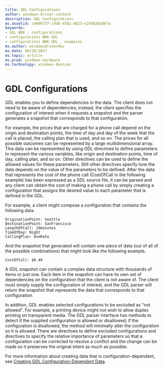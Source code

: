 ```yaml
---
title: GDL Configurations
author: windows-driver-content
description: GDL Configurations
ms.assetid: ce698737-c9d8-4502-8823-e249820a06fa
keywords:
- GDL WDK , configurations
- configurations WDK GDL
- configurations WDK GDL , examples
ms.author: windowsdriverdev
ms.date: 04/20/2017
ms.topic: article
ms.prod: windows-hardware
ms.technology: windows-devices
---
```


# GDL Configurations


GDL enables you to define dependencies in the data. The client does not need to be aware of dependencies; instead, the client specifies the configuration of interest when it requests a snapshot and the parser generates a snapshot that corresponds to that configuration.

For example, the prices that are charged for a phone call depend on the origin and destination points, the time of day and day of the week that the call is placed, the calling plan that is used, and so on. The prices for all possible outcomes can be represented by a large multidimensional array. This data can be represented by using GDL directives to define parameters to represent the various variables, like origin and destination points, time of day, calling plan, and so on. Other directives can be used to define the allowed values for these parameters. Still other directives specify how the data depends on the value of the parameters to be defined. After the data that represents the cost of the phone call (CostOfCall in the following example) has been expressed as a GDL source file, it can be parsed and any client can obtain the cost of making a phone call by simply creating a configuration that assigns the desired value to each parameter that is defined in the GDL.

For example, a client might compose a configuration that contains the following data.

```
OriginationPoint: Seattle
DestinationPoint: SanFrancisco
LengthOfCall: 10minutes
TimeOfDay: Night
CallingPlan: OneRate
```

And the snapshot that generated will contain one piece of data (out of all of the possible combinations) that might look like the following example.

```
CostOfCall: $0.49
```

A GDL snapshot can contain a complex data structure with thousands of items or just one. Each item in the snapshot can have its own set of dependencies on the configuration that the client is not aware of. The client must simply supply the configuration of interest, and the GDL parser will return the snapshot that represents the data that corresponds to that configuration.

In addition, GDL enables selected configurations to be excluded as "not allowed". For example, a printing device might not wish to allow duplex printing on transparent media. The GDL parser interface has methods to detect if the supplied configuration is allowed or disallowed; if the configuration is disallowed, the method will minimally alter the configuration so it is allowed. There are directives to define excluded configurations and directives to specify the relative importance of parameters so that a configuration can be corrected to resolve a conflict and the change can be made so it preserves the original intent as much as possible.

For more information about creating data that is configuration-dependent, see [Creating GDL Configuration-Dependent Data](creating-gdl-configuration-dependent-data.md).

 

 




